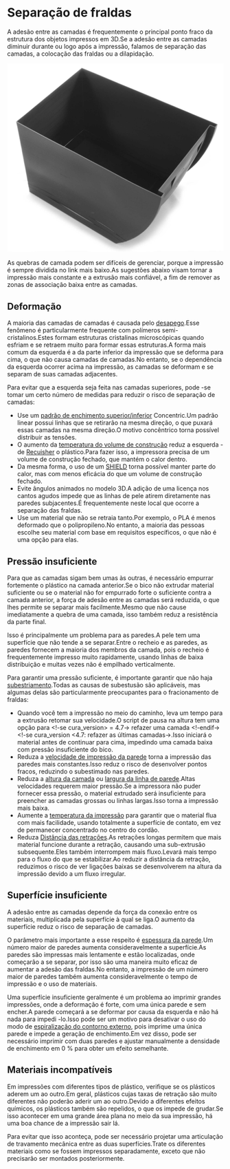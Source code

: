 Separação de fraldas
====
A adesão entre as camadas é frequentemente o principal ponto fraco da estrutura dos objetos impressos em 3D.Se a adesão entre as camadas diminuir durante ou logo após a impressão, falamos de separação das camadas, a colocação das fraldas ou a dilapidação.

![As camadas separadas ao lado deste contêiner](../../../articles/images/layer_splitting.jpg)

As quebras de camada podem ser difíceis de gerenciar, porque a impressão é sempre dividida no link mais baixo.As sugestões abaixo visam tornar a impressão mais constante e a extrusão mais confiável, a fim de remover as zonas de associação baixa entre as camadas.

Deformação
----
A maioria das camadas de camadas é causada pelo [desapego](Warping.md).Esse fenômeno é particularmente frequente com polímeros semi-cristalinos.Estes formam estruturas cristalinas microscópicas quando esfriam e se retraem muito para formar essas estruturas.A forma mais comum da esquerda é a da parte inferior da impressão que se deforma para cima, o que não causa camadas de camadas.No entanto, se o dependência da esquerda ocorrer acima na impressão, as camadas se deformam e se separam de suas camadas adjacentes.

Para evitar que a esquerda seja feita nas camadas superiores, pode -se tomar um certo número de medidas para reduzir o risco de separação de camadas:
* Use um [padrão de enchimento superior/inferior](../top_bottom/top_bottom_pattern.md) Concentric.Um padrão linear possui linhas que se retirarão na mesma direção, o que puxará essas camadas na mesma direção.O motivo concêntrico torna possível distribuir as tensões.
* O aumento da [temperatura do volume de construção](../material/build_volume_temperature.md) reduz a esquerda -de [Recuisher](https://en.wikipedia.org/wiki/annealing_%28Glass%29) o plástico.Para fazer isso, a impressora precisa de um volume de construção fechado, que mantém o calor dentro.
* Da mesma forma, o uso de um [SHIELD](../Experimental/Draft_Shield_enabled.md) torna possível manter parte do calor, mas com menos eficácia do que um volume de construção fechado.
* Evite ângulos animados no modelo 3D.A adição de uma licença nos cantos agudos impede que as linhas de pele atirem diretamente nas paredes subjacentes.É frequentemente neste local que ocorre a separação das fraldas.
* Use um material que não se retraia tanto.Por exemplo, o PLA é menos deformado que o polipropileno.No entanto, a maioria das pessoas escolhe seu material com base em requisitos específicos, o que não é uma opção para elas.

Pressão insuficiente
----
Para que as camadas sigam bem umas às outras, é necessário empurrar fortemente o plástico na camada anterior.Se o bico não extrudar material suficiente ou se o material não for empurrado forte o suficiente contra a camada anterior, a força de adesão entre as camadas será reduzida, o que lhes permite se separar mais facilmente.Mesmo que não cause imediatamente a quebra de uma camada, isso também reduz a resistência da parte final.

Isso é principalmente um problema para as paredes.A pele tem uma superfície que não tende a se separar.Entre o recheio e as paredes, as paredes fornecem a maioria dos membros da camada, pois o recheio é frequentemente impresso muito rapidamente, usando linhas de baixa distribuição e muitas vezes não é empilhado verticalmente.

Para garantir uma pressão suficiente, é importante garantir que não haja [subestriamento](subrextrusion.md).Todas as causas de subestusão são aplicáveis, mas algumas delas são particularmente preocupantes para o fracionamento de fraldas:
* Quando você tem a impressão no meio do caminho, leva um tempo para a extrusão retomar sua velocidade.O script de pausa na altura tem uma opção para <!-se cura_version> = 4.7-> refazer uma camada <!-endif-> <!-se cura_version <4.7: refazer as últimas camadas->.Isso iniciará o material antes de continuar para cima, impedindo uma camada baixa com pressão insuficiente do bico.
* Reduza a [velocidade de impressão da parede](../speed/speed_wall.md) torna a impressão das paredes mais constantes.Isso reduz o risco de desenvolver pontos fracos, reduzindo o subestimado nas paredes.
* Reduza a [altura da camada](../Resolução/Layer_Height.md) ou [largura da linha de parede](../Resolução/Wall_Line_Width.md).Altas velocidades requerem maior pressão.Se a impressora não puder fornecer essa pressão, o material extrudado será insuficiente para preencher as camadas grossas ou linhas largas.Isso torna a impressão mais baixa.
* Aumente a [temperatura da impressão](../MATEMCIAL/MATTER_PRINT_TEMPERATURA.MD) para garantir que o material flua com mais facilidade, usando totalmente a superfície de contato, em vez de permanecer concentrado no centro do cordão.
* Reduza [Distância das retrações](../Travel/Retaction_amount.md).As retrações longas permitem que mais material funcione durante a retração, causando uma sub-extrusão subsequente.Eles também interrompem mais fluxo.Levará mais tempo para o fluxo do que se estabilizar.Ao reduzir a distância da retração, reduzimos o risco de ver ligações baixas se desenvolverem na altura da impressão devido a um fluxo irregular.

Superfície insuficiente
----
A adesão entre as camadas depende da força da conexão entre os materiais, multiplicada pela superfície à qual se liga.O aumento da superfície reduz o risco de separação de camadas.

O parâmetro mais importante a esse respeito é [espessura da parede](../shell/wall_thickness.md).Um número maior de paredes aumenta consideravelmente a superfície.As paredes são impressas mais lentamente e estão localizadas, onde começarão a se separar, por isso são uma maneira muito eficaz de aumentar a adesão das fraldas.No entanto, a impressão de um número maior de paredes também aumenta consideravelmente o tempo de impressão e o uso de materiais.

Uma superfície insuficiente geralmente é um problema ao imprimir grandes impressões, onde a deformação é forte, com uma única parede e sem encher.A parede começará a se deformar por causa da esquerda e não há nada para impedi -lo.Isso pode ser um motivo para desativar o uso do modo de [espiralização do contorno externo](../Blackmagic/Magic_spiralize.md), pois imprime uma única parede e impede a geração de enchimento.Em vez disso, pode ser necessário imprimir com duas paredes e ajustar manualmente a densidade de enchimento em 0 % para obter um efeito semelhante.

Materiais incompatíveis
----
Em impressões com diferentes tipos de plástico, verifique se os plásticos aderem um ao outro.Em geral, plásticos cujas taxas de retração são muito diferentes não poderão aderir um ao outro.Devido a diferentes efeitos químicos, os plásticos também são repelidos, o que os impede de grudar.Se isso acontecer em uma grande área plana no meio da sua impressão, há uma boa chance de a impressão sair lá.

Para evitar que isso aconteça, pode ser necessário projetar uma articulação de travamento mecânica entre as duas superfícies.Trate os diferentes materiais como se fossem impressos separadamente, exceto que não precisarão ser montados posteriormente.